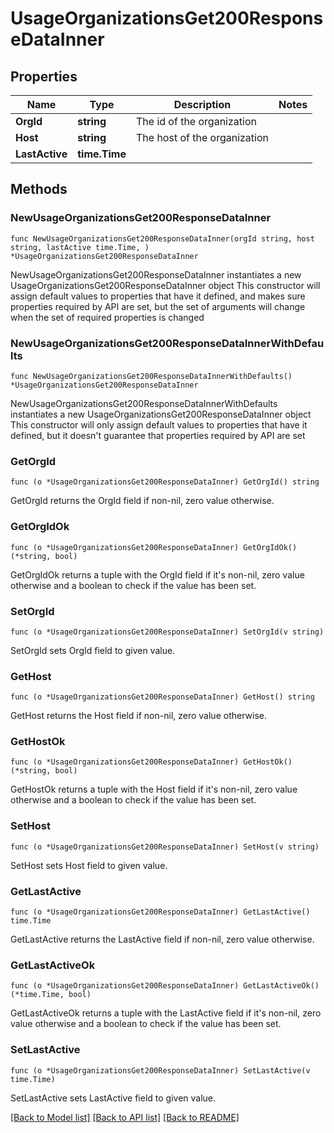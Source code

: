 # UsageOrganizationsGet200ResponseDataInner

## Properties

Name | Type | Description | Notes
------------ | ------------- | ------------- | -------------
**OrgId** | **string** | The id of the organization | 
**Host** | **string** | The host of the organization | 
**LastActive** | **time.Time** |  | 

## Methods

### NewUsageOrganizationsGet200ResponseDataInner

`func NewUsageOrganizationsGet200ResponseDataInner(orgId string, host string, lastActive time.Time, ) *UsageOrganizationsGet200ResponseDataInner`

NewUsageOrganizationsGet200ResponseDataInner instantiates a new UsageOrganizationsGet200ResponseDataInner object
This constructor will assign default values to properties that have it defined,
and makes sure properties required by API are set, but the set of arguments
will change when the set of required properties is changed

### NewUsageOrganizationsGet200ResponseDataInnerWithDefaults

`func NewUsageOrganizationsGet200ResponseDataInnerWithDefaults() *UsageOrganizationsGet200ResponseDataInner`

NewUsageOrganizationsGet200ResponseDataInnerWithDefaults instantiates a new UsageOrganizationsGet200ResponseDataInner object
This constructor will only assign default values to properties that have it defined,
but it doesn't guarantee that properties required by API are set

### GetOrgId

`func (o *UsageOrganizationsGet200ResponseDataInner) GetOrgId() string`

GetOrgId returns the OrgId field if non-nil, zero value otherwise.

### GetOrgIdOk

`func (o *UsageOrganizationsGet200ResponseDataInner) GetOrgIdOk() (*string, bool)`

GetOrgIdOk returns a tuple with the OrgId field if it's non-nil, zero value otherwise
and a boolean to check if the value has been set.

### SetOrgId

`func (o *UsageOrganizationsGet200ResponseDataInner) SetOrgId(v string)`

SetOrgId sets OrgId field to given value.


### GetHost

`func (o *UsageOrganizationsGet200ResponseDataInner) GetHost() string`

GetHost returns the Host field if non-nil, zero value otherwise.

### GetHostOk

`func (o *UsageOrganizationsGet200ResponseDataInner) GetHostOk() (*string, bool)`

GetHostOk returns a tuple with the Host field if it's non-nil, zero value otherwise
and a boolean to check if the value has been set.

### SetHost

`func (o *UsageOrganizationsGet200ResponseDataInner) SetHost(v string)`

SetHost sets Host field to given value.


### GetLastActive

`func (o *UsageOrganizationsGet200ResponseDataInner) GetLastActive() time.Time`

GetLastActive returns the LastActive field if non-nil, zero value otherwise.

### GetLastActiveOk

`func (o *UsageOrganizationsGet200ResponseDataInner) GetLastActiveOk() (*time.Time, bool)`

GetLastActiveOk returns a tuple with the LastActive field if it's non-nil, zero value otherwise
and a boolean to check if the value has been set.

### SetLastActive

`func (o *UsageOrganizationsGet200ResponseDataInner) SetLastActive(v time.Time)`

SetLastActive sets LastActive field to given value.



[[Back to Model list]](../README.md#documentation-for-models) [[Back to API list]](../README.md#documentation-for-api-endpoints) [[Back to README]](../README.md)



